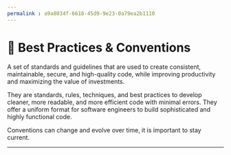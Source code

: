 ```yaml
---
permalink : a9a8034f-6618-45d9-9e23-0a79ea2b1110
---
```


# 🥇 Best Practices & Conventions

A set of standards and guidelines that are used to create consistent, maintainable,
secure, and high-quality code, while improving productivity and maximizing
the value of investments.

They are standards, rules, techniques, and best practices to develop cleaner,
more readable, and more efficient code with minimal errors. They offer a uniform
format for software engineers to build sophisticated and highly functional code.

Conventions can change and evolve over time, it is important to stay current.

---
